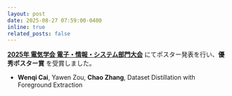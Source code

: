 ```yaml
---
layout: post
date: 2025-08-27 07:59:00-0400
inline: true
related_posts: false
---
```


**[2025年 電気学会 電子・情報・システム部門大会](https://www.iee.jp/eiss/event/conf2025)** にてポスター発表を行い、**優秀ポスター賞** を受賞しました。

- **Wenqi Cai**, Yawen Zou, **Chao Zhang**, Dataset Distillation with Foreground Extraction
